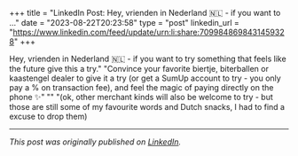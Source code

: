 +++
title = "LinkedIn Post: Hey, vrienden in Nederland 🇳🇱 - if you want to ..."
date = "2023-08-22T20:23:58"
type = "post"
linkedin_url = "https://www.linkedin.com/feed/update/urn:li:share:7099848698431459328"
+++

Hey, vrienden in Nederland 🇳🇱 - if you want to try something that feels like the future give this a try."
"Convince your favorite biertje, biterballen or kaastengel dealer to give it a try (or get a SumUp account to try - you only pay a % on transaction fee), and feel the magic of paying directly on the phone ✨"
""
"(ok, other merchant kinds will also be welcome to try - but those are still some of my favourite words and Dutch snacks, I had to find a excuse to drop them)

---

*This post was originally published on [LinkedIn](https://www.linkedin.com/in/adrianmoreno/recent-activity/all/).*